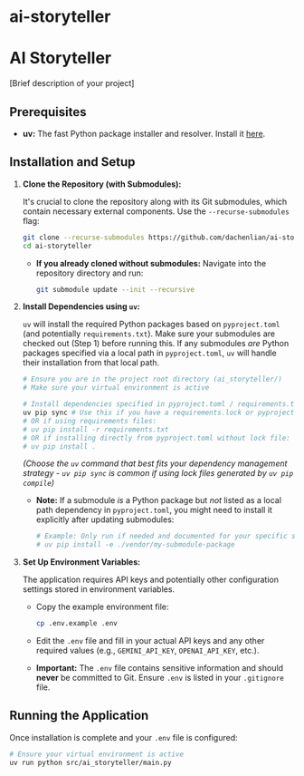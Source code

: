 # ai-storyteller

# AI Storyteller

[Brief description of your project]

## Prerequisites

* **uv:** The fast Python package installer and resolver. Install it [here](https://docs.astral.sh/uv/getting-started/installation/).

## Installation and Setup

1. **Clone the Repository (with Submodules):**

    It's crucial to clone the repository along with its Git submodules, which contain necessary external components. Use the `--recurse-submodules` flag:

    ```bash
    git clone --recurse-submodules https://github.com/dachenlian/ai-storyteller.git 
    cd ai-storyteller
    ```

    * **If you already cloned without submodules:** Navigate into the repository directory and run:

        ```bash
        git submodule update --init --recursive
        ```

2. **Install Dependencies using `uv`:**

    `uv` will install the required Python packages based on `pyproject.toml` (and potentially `requirements.txt`). Make sure your submodules are checked out (Step 1) before running this. If any submodules *are* Python packages specified via a local path in `pyproject.toml`, `uv` will handle their installation from that local path.

    ```bash
    # Ensure you are in the project root directory (ai_storyteller/)
    # Make sure your virtual environment is active

    # Install dependencies specified in pyproject.toml / requirements.txt
    uv pip sync # Use this if you have a requirements.lock or pyproject.toml with pinned versions
    # OR if using requirements files:
    # uv pip install -r requirements.txt
    # OR if installing directly from pyproject.toml without lock file:
    # uv pip install .
    ```

    *(Choose the `uv` command that best fits your dependency management strategy - `uv pip sync` is common if using lock files generated by `uv pip compile`)*

    * **Note:** If a submodule *is* a Python package but *not* listed as a local path dependency in `pyproject.toml`, you might need to install it explicitly after updating submodules:

        ```bash
        # Example: Only run if needed and documented for your specific setup
        # uv pip install -e ./vendor/my-submodule-package
        ```

3. **Set Up Environment Variables:**

    The application requires API keys and potentially other configuration settings stored in environment variables.

    * Copy the example environment file:

        ```bash
        cp .env.example .env
        ```

    * Edit the `.env` file and fill in your actual API keys and any other required values (e.g., `GEMINI_API_KEY`, `OPENAI_API_KEY`, etc.).
    * **Important:** The `.env` file contains sensitive information and should **never** be committed to Git. Ensure `.env` is listed in your `.gitignore` file.

## Running the Application

Once installation is complete and your `.env` file is configured:

```bash
# Ensure your virtual environment is active
uv run python src/ai_storyteller/main.py
